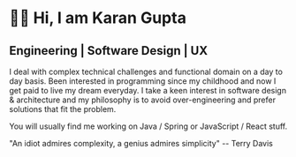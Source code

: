 # 👦🏻 Hi, I am Karan Gupta

## Engineering | Software Design | UX

I deal with complex technical challenges and functional domain on a day to day basis. Been interested in programming since my childhood and now I get paid to live my dream everyday. I take a keen interest in software design & architecture and my philosophy is to avoid over-engineering and prefer solutions that fit the problem.

You will usually find me working on Java / Spring or JavaScript / React stuff.

"An idiot admires complexity, a genius admires simplicity"
-- Terry Davis

<!---
compscikaran/compscikaran is a ✨ special ✨ repository because its `README.md` (this file) appears on your GitHub profile.
You can click the Preview link to take a look at your changes.
--->
